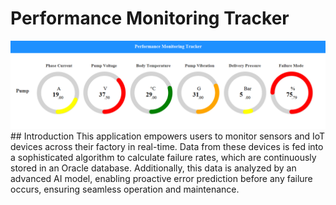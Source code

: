 # Performance Monitoring Tracker
<img src="https://github.com/Dev-Ahmed-Mamdouh/Performance-Monitoring-Tracker/blob/master/Screenshot%202024-09-29%20192414.png" alt="Performance Monitoring Tracker" width="1000">
## Introduction
This application empowers users to monitor sensors and IoT devices across their factory in real-time. Data from these devices is fed into a sophisticated algorithm to calculate failure rates, which are continuously stored in an Oracle database. Additionally, this data is analyzed by an advanced AI model, enabling proactive error prediction before any failure occurs, ensuring seamless operation and maintenance.


